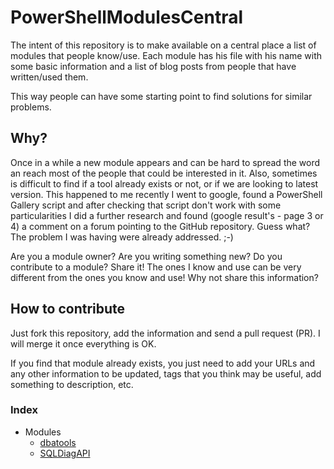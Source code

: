 # PowerShellModulesCentral

The intent of this repository is to make available on a central place a list of modules that people know/use.
Each module has his file with his name with some basic information and a list of blog posts from people that have written/used them.

This way people can have some starting point to find solutions for similar problems.

## Why?
Once in a while a new module appears and can be hard to spread the word an reach most of the people that could be interested in it. 
Also, sometimes is difficult to find if a tool already exists or not, or if we are looking to latest version. This happened to me recently I went to google, found a PowerShell Gallery script and after checking that script don't work with some particularities I did a further research and found (google result's - page 3 or 4) a comment on a forum pointing to the GitHub repository. Guess what? The problem I was having were already addressed. ;-)

Are you a module owner? Are you writing something new? Do you contribute to a module? Share it!
The ones I know and use can be very different from the ones you know and use! Why not share this information?

## How to contribute
Just fork this repository, add the information and send a pull request (PR).
I will merge it once everything is OK.

If you find that module already exists, you just need to add your URLs and any other information to be updated, tags that you think may be useful, add something to description, etc.

### Index
* Modules
  * [dbatools](https://github.com/ClaudioESSilva/PowerShellModulesCentral/tree/master/Modules/dbatools.md)
  * [SQLDiagAPI](https://github.com/ClaudioESSilva/PowerShellModulesCentral/tree/master/Modules/SQLDiagAPI.md)
